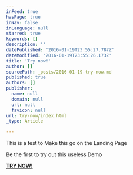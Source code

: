 ```yaml
---
inFeed: true
hasPage: true
inNav: false
inLanguage: null
starred: true
keywords: []
description: ''
datePublished: '2016-01-19T23:55:27.787Z'
dateModified: '2016-01-19T23:55:26.173Z'
title: 'Try now!'
author: []
sourcePath: _posts/2016-01-19-try-now.md
published: true
authors: []
publisher:
  name: null
  domain: null
  url: null
  favicon: null
url: try-now/index.html
_type: Article

---
```

This is a test to Make this go on the Landing Page

Be the first to try out this useless Demo

**[TRY NOW!][0]**

[0]: null